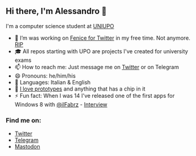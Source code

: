 ## Hi there, I'm Alessandro 👋

I'm a computer science student at [UNIUPO](https://www.disit.uniupo.it/)

- 🔭 I’m was working on [Fenice for Twitter](https://twitter.com/FeniceWindows) in my free time. Not anymore. [RIP](https://twitter.com/FeniceWindows/status/1616198212645167105)
- 🎓 All repos starting with UPO are projects I've created for university exams
- 📫 How to reach me: Just message me on [Twitter](https://twitter.com/intent/tweet?text=@ilGianfri) or on Telegram
- 😄 Pronouns: he/him/his
- 💬 Languages: Italian & English
- 📱 [I love prototypes](https://protobetatest.com/) and anything that has a chip in it
- ⚡ Fun fact: When I was 14 I've released one of the first apps for Windows 8 with [@ilFabrz](https://github.com/ilfabrz) - [Interview](https://www.punto-informatico.it/il-sogno-di-microsoft-per-i-giovani/)

### Find me on: 
- [Twitter](https://twitter.com/ilGianfri)
- [Telegram](https://telegram.me/ilgianfri)
- [Mastodon](https://mastodon.social/@ilgianfri)

<!-- why are you checking the source of my readme, go away -->
